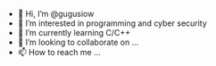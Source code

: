 - 👋 Hi, I’m @gugusiow
- 👀 I’m interested in programming and cyber security
- 🌱 I’m currently learning C/C++
- 💞️ I’m looking to collaborate on ...
- 📫 How to reach me ...

<!---
gugusiow/gugusiow is a ✨ special ✨ repository because its `README.md` (this file) appears on your GitHub profile.
You can click the Preview link to take a look at your changes.
--->
